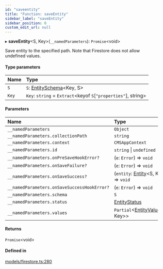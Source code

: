 ```yaml
---
id: "saveentity"
title: "Function: saveEntity"
sidebar_label: "saveEntity"
sidebar_position: 0
custom_edit_url: null
---
```


▸ **saveEntity**<S, Key\>(`__namedParameters`): `Promise`<void\>

Save entity to the specified path. Note that Firestore does not allow
undefined values.

#### Type parameters

| Name | Type |
| :------ | :------ |
| `S` | `S`: [EntitySchema](../interfaces/entityschema.md)<Key, S\> |
| `Key` | `Key`: `string` = `Extract`<keyof `S`[``"properties"``], string\> |

#### Parameters

| Name | Type |
| :------ | :------ |
| `__namedParameters` | `Object` |
| `__namedParameters.collectionPath` | `string` |
| `__namedParameters.context` | `CMSAppContext` |
| `__namedParameters.id` | `string` \| `undefined` |
| `__namedParameters.onPreSaveHookError?` | (`e`: `Error`) => `void` |
| `__namedParameters.onSaveFailure?` | (`e`: `Error`) => `void` |
| `__namedParameters.onSaveSuccess?` | (`entity`: [Entity](../interfaces/entity.md)<S, Key\>) => `void` |
| `__namedParameters.onSaveSuccessHookError?` | (`e`: `Error`) => `void` |
| `__namedParameters.schema` | `S` |
| `__namedParameters.status` | [EntityStatus](../types/entitystatus.md) |
| `__namedParameters.values` | `Partial`<[EntityValues](../types/entityvalues.md)<S, Key\>\> |

#### Returns

`Promise`<void\>

#### Defined in

[models/firestore.ts:280](https://github.com/Camberi/firecms/blob/b1328ad/src/models/firestore.ts#L280)

